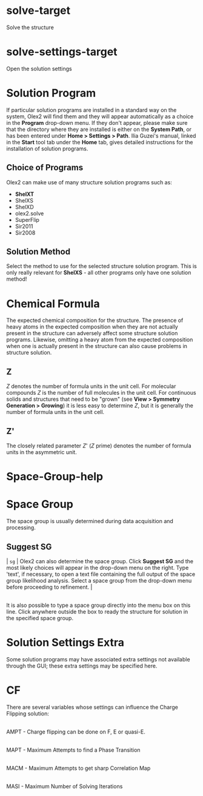 # solve-target
Solve the structure


# solve-settings-target
Open the solution settings


# Solution Program
If particular solution programs are installed in a standard way on the system, Olex2 will find them and they will appear automatically as a choice in the **Program** drop-down menu. If they don't appear, please make sure that the directory where they are installed is either on the **System Path**, or has been entered under **Home > Settings > Path**. Ilia Guzei's manual, linked in the **Start** tool tab under the **Home** tab, gives detailed instructions for the installation of solution programs.

## Choice of Programs
Olex2 can make use of many structure solution programs such as:

  - **ShelXT**
  - ShelXS
  - ShelXD
  - olex2.solve
  - SuperFlip
  - Sir2011
  - Sir2008

## Solution Method
Select the method to use for the selected structure solution program. This is only really relevant for **ShelXS** - all other programs only have one solution method!


[comment]: < Help text for "Reflections" is now taken from refine.md. >


# Chemical Formula
The expected chemical composition for the structure. The presence of heavy atoms in the expected composition when they are not actually present in the structure can adversely affect some structure solution programs. Likewise, omitting a heavy atom from the expected composition when one is actually present in the structure can also cause problems in structure solution.

## Z
*Z* denotes the number of formula units in the unit cell. For molecular compounds *Z* is the number of full molecules in the unit cell. For continuous solids and structures that need to be "grown" (see **View > Symmetry Generation > Growing**) it is less easy to determine *Z*, but it is generally the number of formula units in the unit cell.

## Z'
The closely related parameter *Z*' (*Z* prime) denotes the number of formula units in the asymmetric unit.


# Space-Group-help
# Space Group
The space group is usually determined during data acquisition and processing.

## Suggest SG
| `sg` | Olex2 can also determine the space group. Click **Suggest SG** and the most likely choices will appear in the drop-down menu on the right. Type 'text', if necessary, to open a text file containing the full output of the space group likelihood analysis. Select a space group from the drop-down menu before proceeding to refinement. |
<br>
<br>

It is also possible to type a space group directly into the menu box on this line. Click anywhere outside the box to ready the structure for solution in the specified space group.


# Solution Settings Extra
Some solution programs may have associated extra settings not available through the GUI; these extra settings may be specified here.

# CF
There are several variables whose settings can influence the Charge Flipping solution:
<br>
<br>

AMPT - Charge flipping can be done on F, E or quasi-E.
<br>
<br>

MAPT - Maximum Attempts to find a Phase Transition 
<br>
<br>

MACM - Maximum Attempts to get sharp Correlation Map 
<br>
<br>

MASI - Maximum Number of Solving Iterations 